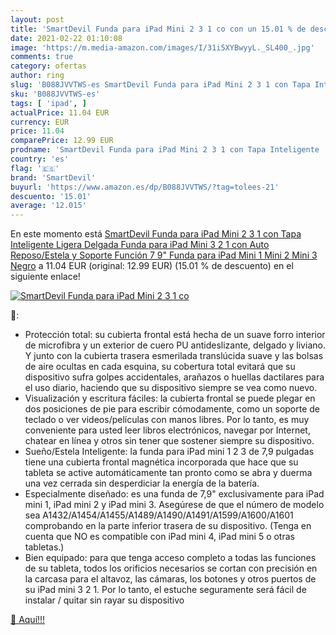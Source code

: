 ```yaml
---
layout: post
title: 'SmartDevil Funda para iPad Mini 2 3 1 co con un 15.01 % de descuento'
date: 2021-02-22 01:10:08
image: 'https://m.media-amazon.com/images/I/31i5XYBwyyL._SL400_.jpg'
comments: true
category: ofertas
author: ring
slug: 'B088JVVTWS-es SmartDevil Funda para iPad Mini 2 3 1 con Tapa Inteligente...'
sku: 'B088JVVTWS-es'
tags: [ 'ipad', ]
actualPrice: 11.04 EUR
currency: EUR
price: 11.04
comparePrice: 12.99 EUR
prodname: 'SmartDevil Funda para iPad Mini 2 3 1 con Tapa Inteligente  Ligera Delgada Funda para iPad Mini 3 2 1 con Auto Reposo/Estela y Soporte Función  7 9" Funda para iPad Mini 1 Mini 2 Mini 3 Negro'
country: 'es'
flag: '🇪🇸'
brand: 'SmartDevil'
buyurl: 'https://www.amazon.es/dp/B088JVVTWS/?tag=tolees-21'
descuento: '15.01'
average: '12.015'
---
```


En este momento está [SmartDevil Funda para iPad Mini 2 3 1 con Tapa Inteligente  Ligera Delgada Funda para iPad Mini 3 2 1 con Auto Reposo/Estela y Soporte Función  7 9" Funda para iPad Mini 1 Mini 2 Mini 3 Negro](https://www.amazon.es/dp/B088JVVTWS/?tag=tolees-21) a 11.04 EUR (original: 12.99 EUR) (15.01 %  de descuento) en el siguiente enlace!

[![SmartDevil Funda para iPad Mini 2 3 1 co](https://m.media-amazon.com/images/I/31i5XYBwyyL._SL400_.jpg)](https://www.amazon.es/dp/B088JVVTWS/?tag=tolees-21)

🔎:

- Protección total: su cubierta frontal está hecha de un suave forro interior de microfibra y un exterior de cuero PU antideslizante, delgado y liviano. Y junto con la cubierta trasera esmerilada translúcida suave y las bolsas de aire ocultas en cada esquina, su cobertura total evitará que su dispositivo sufra golpes accidentales, arañazos o huellas dactilares para el uso diario, haciendo que su dispositivo siempre se vea como nuevo.
- Visualización y escritura fáciles: la cubierta frontal se puede plegar en dos posiciones de pie para escribir cómodamente, como un soporte de teclado o ver videos/películas con manos libres. Por lo tanto, es muy conveniente para usted leer libros electrónicos, navegar por Internet, chatear en línea y otros sin tener que sostener siempre su dispositivo.
- Sueño/Estela Inteligente: la funda para iPad mini 1 2 3 de 7,9 pulgadas tiene una cubierta frontal magnética incorporada que hace que su tableta se active automáticamente tan pronto como se abra y duerma una vez cerrada sin desperdiciar la energía de la batería.
- Especialmente diseñado: es una funda de 7,9" exclusivamente para iPad mini 1, iPad mini 2 y iPad mini 3. Asegúrese de que el número de modelo sea A1432/A1454/A1455/A1489/A1490/A1491/A1599/A1600/A1601 comprobando en la parte inferior trasera de su dispositivo. (Tenga en cuenta que NO es compatible con iPad mini 4, iPad mini 5 o otras tabletas.)
- Bien equipado: para que tenga acceso completo a todas las funciones de su tableta, todos los orificios necesarios se cortan con precisión en la carcasa para el altavoz, las cámaras, los botones y otros puertos de su iPad mini 3 2 1. Por lo tanto, el estuche seguramente será fácil de instalar / quitar sin rayar su dispositivo

[🛒 Aquí!!!](https://www.amazon.es/dp/B088JVVTWS/?tag=tolees-21)
